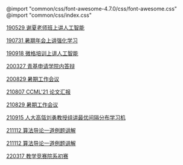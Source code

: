 @import "common/css/font-awesome-4.7.0/css/font-awesome.css"
@import "common/css/index.css"

[190529 谢夏老师班上讲人工智能](190529-ai-intro/190529-ai-intro.html)

[190731 暑期年会上讲强化学习](190731-rl-intro/190731-rl-intro.html)

[190918 微格培训上讲人工智能](190918-ai-intro/190918-ai-intro.html)

[200327 青基申请学院内答辩](200327-fund-application/200327-fund-application.html)

[200829 暑期工作会议](200829-annual/200829-annual.html)

[210807 CCML'21 论文汇报](210807-ccml376/210807-ccml376.html)

[210829 暑期工作会议](210829-annual/210829-annual.html)

[210915 人大高瓴刘勇教授组讲最优间隔分布学习机](210915-odm-intro/210915-odm-intro.html)

[211112 算法导论一道例题讲解](211112-alg/211112-alg.html)

[211112 算法导论一道例题讲解](211112-alg/211112-alg.html)

[220317 教学竞赛院系初赛](220317-teaching-competition/220317-teaching-competition.html)
